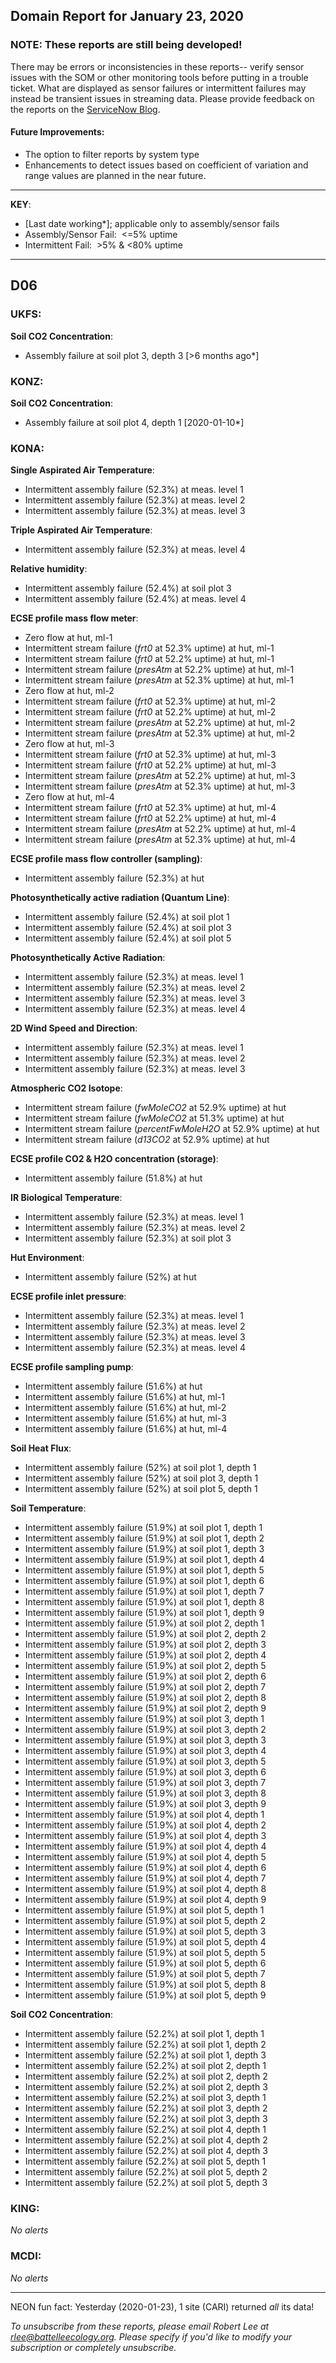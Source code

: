 ## Domain Report for January 23, 2020


### NOTE: These reports are still being developed!
There may be errors or inconsistencies in these reports-- verify sensor issues with the SOM or other monitoring tools before putting in a trouble ticket. What are displayed as sensor failures or intermittent failures may instead be transient issues in streaming data.
Please provide feedback on the reports on the [ServiceNow Blog](https://neon.service-now.com/community?id=community_blog&sys_id=9b4fbe8adbed734017ecf9041d9619be).

#### Future Improvements: 
 - The option to filter reports by system type 
 - Enhancements to detect issues based on coefficient of variation and range values are planned in the near future.

***

**KEY**:

 - [Last date working*]; applicable only to assembly/sensor fails
 - Assembly/Sensor Fail:&nbsp;&nbsp;<=5% uptime
 - Intermittent Fail:&nbsp;&nbsp;>5% & <80% uptime

***
## D06

### UKFS:

**Soil CO2 Concentration**:
 - Assembly failure at soil plot 3, depth 3 [>6 months ago*]

### KONZ:

**Soil CO2 Concentration**:
 - Assembly failure at soil plot 4, depth 1 [2020-01-10*]

### KONA:

**Single Aspirated Air Temperature**:
 - Intermittent assembly failure (52.3%) at meas. level 1
 - Intermittent assembly failure (52.3%) at meas. level 2
 - Intermittent assembly failure (52.3%) at meas. level 3

**Triple Aspirated Air Temperature**:
 - Intermittent assembly failure (52.3%) at meas. level 4

**Relative humidity**:
 - Intermittent assembly failure (52.4%) at soil plot 3
 - Intermittent assembly failure (52.4%) at meas. level 4

**ECSE profile mass flow meter**:
 - Zero flow at hut, ml-1
 - Intermittent stream failure (_frt0_ at 52.3% uptime) at hut, ml-1
 - Intermittent stream failure (_frt0_ at 52.2% uptime) at hut, ml-1
 - Intermittent stream failure (_presAtm_ at 52.2% uptime) at hut, ml-1
 - Intermittent stream failure (_presAtm_ at 52.3% uptime) at hut, ml-1
 - Zero flow at hut, ml-2
 - Intermittent stream failure (_frt0_ at 52.3% uptime) at hut, ml-2
 - Intermittent stream failure (_frt0_ at 52.2% uptime) at hut, ml-2
 - Intermittent stream failure (_presAtm_ at 52.2% uptime) at hut, ml-2
 - Intermittent stream failure (_presAtm_ at 52.3% uptime) at hut, ml-2
 - Zero flow at hut, ml-3
 - Intermittent stream failure (_frt0_ at 52.3% uptime) at hut, ml-3
 - Intermittent stream failure (_frt0_ at 52.2% uptime) at hut, ml-3
 - Intermittent stream failure (_presAtm_ at 52.2% uptime) at hut, ml-3
 - Intermittent stream failure (_presAtm_ at 52.3% uptime) at hut, ml-3
 - Zero flow at hut, ml-4
 - Intermittent stream failure (_frt0_ at 52.3% uptime) at hut, ml-4
 - Intermittent stream failure (_frt0_ at 52.2% uptime) at hut, ml-4
 - Intermittent stream failure (_presAtm_ at 52.2% uptime) at hut, ml-4
 - Intermittent stream failure (_presAtm_ at 52.3% uptime) at hut, ml-4

**ECSE profile mass flow controller (sampling)**:
 - Intermittent assembly failure (52.3%) at hut

**Photosynthetically active radiation (Quantum Line)**:
 - Intermittent assembly failure (52.4%) at soil plot 1
 - Intermittent assembly failure (52.4%) at soil plot 3
 - Intermittent assembly failure (52.4%) at soil plot 5

**Photosynthetically Active Radiation**:
 - Intermittent assembly failure (52.3%) at meas. level 1
 - Intermittent assembly failure (52.3%) at meas. level 2
 - Intermittent assembly failure (52.3%) at meas. level 3
 - Intermittent assembly failure (52.3%) at meas. level 4

**2D Wind Speed and Direction**:
 - Intermittent assembly failure (52.3%) at meas. level 1
 - Intermittent assembly failure (52.3%) at meas. level 2
 - Intermittent assembly failure (52.3%) at meas. level 3

**Atmospheric CO2 Isotope**:
 - Intermittent stream failure (_fwMoleCO2_ at 52.9% uptime) at hut
 - Intermittent stream failure (_fwMoleCO2_ at 51.3% uptime) at hut
 - Intermittent stream failure (_percentFwMoleH2O_ at 52.9% uptime) at hut
 - Intermittent stream failure (_d13CO2_ at 52.9% uptime) at hut

**ECSE profile CO2 & H2O concentration (storage)**:
 - Intermittent assembly failure (51.8%) at hut

**IR Biological Temperature**:
 - Intermittent assembly failure (52.3%) at meas. level 1
 - Intermittent assembly failure (52.3%) at meas. level 2
 - Intermittent assembly failure (52.3%) at soil plot 3

**Hut Environment**:
 - Intermittent assembly failure (52%) at hut

**ECSE profile inlet pressure**:
 - Intermittent assembly failure (52.3%) at meas. level 1
 - Intermittent assembly failure (52.3%) at meas. level 2
 - Intermittent assembly failure (52.3%) at meas. level 3
 - Intermittent assembly failure (52.3%) at meas. level 4

**ECSE profile sampling pump**:
 - Intermittent assembly failure (51.6%) at hut
 - Intermittent assembly failure (51.6%) at hut, ml-1
 - Intermittent assembly failure (51.6%) at hut, ml-2
 - Intermittent assembly failure (51.6%) at hut, ml-3
 - Intermittent assembly failure (51.6%) at hut, ml-4

**Soil Heat Flux**:
 - Intermittent assembly failure (52%) at soil plot 1, depth 1
 - Intermittent assembly failure (52%) at soil plot 3, depth 1
 - Intermittent assembly failure (52%) at soil plot 5, depth 1

**Soil Temperature**:
 - Intermittent assembly failure (51.9%) at soil plot 1, depth 1
 - Intermittent assembly failure (51.9%) at soil plot 1, depth 2
 - Intermittent assembly failure (51.9%) at soil plot 1, depth 3
 - Intermittent assembly failure (51.9%) at soil plot 1, depth 4
 - Intermittent assembly failure (51.9%) at soil plot 1, depth 5
 - Intermittent assembly failure (51.9%) at soil plot 1, depth 6
 - Intermittent assembly failure (51.9%) at soil plot 1, depth 7
 - Intermittent assembly failure (51.9%) at soil plot 1, depth 8
 - Intermittent assembly failure (51.9%) at soil plot 1, depth 9
 - Intermittent assembly failure (51.9%) at soil plot 2, depth 1
 - Intermittent assembly failure (51.9%) at soil plot 2, depth 2
 - Intermittent assembly failure (51.9%) at soil plot 2, depth 3
 - Intermittent assembly failure (51.9%) at soil plot 2, depth 4
 - Intermittent assembly failure (51.9%) at soil plot 2, depth 5
 - Intermittent assembly failure (51.9%) at soil plot 2, depth 6
 - Intermittent assembly failure (51.9%) at soil plot 2, depth 7
 - Intermittent assembly failure (51.9%) at soil plot 2, depth 8
 - Intermittent assembly failure (51.9%) at soil plot 2, depth 9
 - Intermittent assembly failure (51.9%) at soil plot 3, depth 1
 - Intermittent assembly failure (51.9%) at soil plot 3, depth 2
 - Intermittent assembly failure (51.9%) at soil plot 3, depth 3
 - Intermittent assembly failure (51.9%) at soil plot 3, depth 4
 - Intermittent assembly failure (51.9%) at soil plot 3, depth 5
 - Intermittent assembly failure (51.9%) at soil plot 3, depth 6
 - Intermittent assembly failure (51.9%) at soil plot 3, depth 7
 - Intermittent assembly failure (51.9%) at soil plot 3, depth 8
 - Intermittent assembly failure (51.9%) at soil plot 3, depth 9
 - Intermittent assembly failure (51.9%) at soil plot 4, depth 1
 - Intermittent assembly failure (51.9%) at soil plot 4, depth 2
 - Intermittent assembly failure (51.9%) at soil plot 4, depth 3
 - Intermittent assembly failure (51.9%) at soil plot 4, depth 4
 - Intermittent assembly failure (51.9%) at soil plot 4, depth 5
 - Intermittent assembly failure (51.9%) at soil plot 4, depth 6
 - Intermittent assembly failure (51.9%) at soil plot 4, depth 7
 - Intermittent assembly failure (51.9%) at soil plot 4, depth 8
 - Intermittent assembly failure (51.9%) at soil plot 4, depth 9
 - Intermittent assembly failure (51.9%) at soil plot 5, depth 1
 - Intermittent assembly failure (51.9%) at soil plot 5, depth 2
 - Intermittent assembly failure (51.9%) at soil plot 5, depth 3
 - Intermittent assembly failure (51.9%) at soil plot 5, depth 4
 - Intermittent assembly failure (51.9%) at soil plot 5, depth 5
 - Intermittent assembly failure (51.9%) at soil plot 5, depth 6
 - Intermittent assembly failure (51.9%) at soil plot 5, depth 7
 - Intermittent assembly failure (51.9%) at soil plot 5, depth 8
 - Intermittent assembly failure (51.9%) at soil plot 5, depth 9

**Soil CO2 Concentration**:
 - Intermittent assembly failure (52.2%) at soil plot 1, depth 1
 - Intermittent assembly failure (52.2%) at soil plot 1, depth 2
 - Intermittent assembly failure (52.2%) at soil plot 1, depth 3
 - Intermittent assembly failure (52.2%) at soil plot 2, depth 1
 - Intermittent assembly failure (52.2%) at soil plot 2, depth 2
 - Intermittent assembly failure (52.2%) at soil plot 2, depth 3
 - Intermittent assembly failure (52.2%) at soil plot 3, depth 1
 - Intermittent assembly failure (52.2%) at soil plot 3, depth 2
 - Intermittent assembly failure (52.2%) at soil plot 3, depth 3
 - Intermittent assembly failure (52.2%) at soil plot 4, depth 1
 - Intermittent assembly failure (52.2%) at soil plot 4, depth 2
 - Intermittent assembly failure (52.2%) at soil plot 4, depth 3
 - Intermittent assembly failure (52.2%) at soil plot 5, depth 1
 - Intermittent assembly failure (52.2%) at soil plot 5, depth 2
 - Intermittent assembly failure (52.2%) at soil plot 5, depth 3

### KING:

_No alerts_

### MCDI:

_No alerts_

***
NEON fun fact: Yesterday (2020-01-23), 1 site (CARI) returned _all_ its data!

_To unsubscribe from these reports, please email Robert Lee at rlee@battelleecology.org. Please specify if you'd like to modify your subscription or completely unsubscribe._
